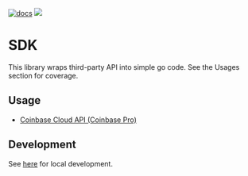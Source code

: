 [![docs](https://img.shields.io/static/v1?label=doc&message=reference&color=blue)](https://pkg.go.dev/github.com/alpine-hodler/sdk)
<a href="https://goreportcard.com/report/github.com/alpine-hodler/sdk"><img src="https://goreportcard.com/badge/github.com/alpine-hodler/sdk"></a>


# SDK

This library wraps third-party API into simple go code.  See the Usages section for coverage.

## Usage
- [Coinbase Cloud API (Coinbase Pro)](https://github.com/alpine-hodler/sdk/blob/main/pkg/coinbasepro/README.md)

## Development

See [here](https://github.com/alpine-hodler/sdk/blob/main/docs/development.md#development) for local development.
